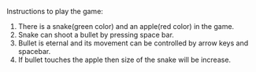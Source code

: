 Instructions to play the game:
1. There is a snake(green color) and an apple(red color) in the game.
2. Snake can shoot a bullet by pressing space bar.
3. Bullet is eternal and its movement can be controlled by arrow keys and spacebar.
4. If bullet touches the apple then size of the snake will be increase.
